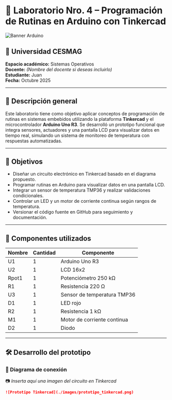 # 🔬 Laboratorio Nro. 4 – Programación de Rutinas en Arduino con Tinkercad

![Banner Arduino](https://upload.wikimedia.org/wikipedia/commons/8/87/Arduino_Logo.svg)

## 🏫 Universidad CESMAG  
**Espacio académico:** Sistemas Operativos  
**Docente:** *(Nombre del docente si deseas incluirlo)*  
**Estudiante:** Juan  
**Fecha:** Octubre 2025  

---

## 📌 Descripción general

Este laboratorio tiene como objetivo aplicar conceptos de programación de rutinas en sistemas embebidos utilizando la plataforma **Tinkercad** y el microcontrolador **Arduino Uno R3**. Se desarrolló un prototipo funcional que integra sensores, actuadores y una pantalla LCD para visualizar datos en tiempo real, simulando un sistema de monitoreo de temperatura con respuestas automatizadas.

---

## 🧠 Objetivos

- Diseñar un circuito electrónico en Tinkercad basado en el diagrama propuesto.
- Programar rutinas en Arduino para visualizar datos en una pantalla LCD.
- Integrar un sensor de temperatura TMP36 y realizar validaciones condicionales.
- Controlar un LED y un motor de corriente continua según rangos de temperatura.
- Versionar el código fuente en GitHub para seguimiento y documentación.

---

## 🧰 Componentes utilizados

| Nombre | Cantidad | Componente |
|--------|----------|------------|
| U1     | 1        | Arduino Uno R3 |
| U2     | 1        | LCD 16x2 |
| Rpot1  | 1        | Potenciómetro 250 kΩ |
| R1     | 1        | Resistencia 220 Ω |
| U3     | 1        | Sensor de temperatura TMP36 |
| D1     | 1        | LED rojo |
| R2     | 1        | Resistencia 1 kΩ |
| M1     | 1        | Motor de corriente continua |
| D2     | 1        | Diodo |

---

## 🛠️ Desarrollo del prototipo

### 🔧 Diagrama de conexión

📷 *Inserta aquí una imagen del circuito en Tinkercad*  
```markdown
![Prototipo Tinkercad](./images/prototipo_tinkercad.png)

